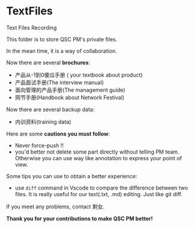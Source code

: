 # TextFiles
Text Files Recording

This folder is to store QSC PM's private files.

In the mean time, it is a way of collaboration.

Now there are several **brochures**:
+ 产品从-1到0傻瓜手册 ( your textbook about product)
+ 产品面试手册(The interview manual)
+ 面向管理的产品手册(The management guide)
+ 网节手册(Handbook about Network Festival)

Now there are several backup data:

+ 内训资料(training data)



Here are some **cautions you must follow**:

+ Never force-push !!
+ you'd better not delete some part directly without telling PM team. Otherwise you can use way like annotation to express your point of view.



Some tips you can use to obtain a better experience:

+ use `diff` command in Vscode to compare the difference between two files. It is really useful for our text(.txt, .md) editing. Just like git diff.



If you meet any problems, contact 剩女.



**Thank you for your contributions to make QSC PM better!**

